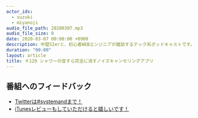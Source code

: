 ```yaml
---
actor_ids:
  - suzuki
  - miyanoji
audio_file_path: 20200307.mp3
audio_file_size: 0
date: 2020-03-07 00:00:00 +0900
description: 中堅SIerと、初心者WEBエンジニアが雑談するテック系ポッドキャストです。
duration: "00:00"
layout: article
title: ＃129 シャワーの音すら完全に消すノイズキャンセリングアプリ
---
```

## 番組へのフィードバック
* [Twitterは#systemandまで！](https://twitter.com/search?q=%23systemand)
* [iTunesレビューもしていただけると嬉しいです！](https://itunes.apple.com/jp/podcast/systemand-online/id1205168408?mt=2)


